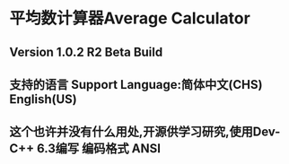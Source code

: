# 平均数计算器Average Calculator

## Version 1.0.2 R2 Beta Build

## 支持的语言 Support Language:简体中文(CHS) English(US)

## 这个也许并没有什么用处,开源供学习研究,使用Dev-C++ 6.3编写 编码格式 ANSI
